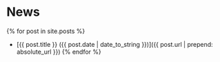 # News

{% for post in site.posts %}
- [{{ post.title }} ({{ post.date | date_to_string }})]({{ post.url | prepend: absolute_url }})
{% endfor %}